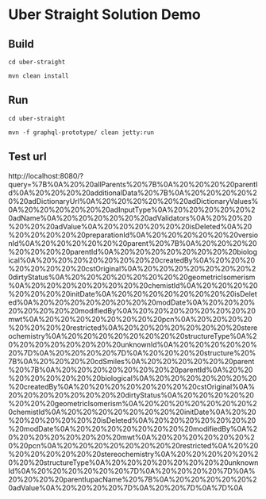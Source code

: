 # Uber Straight Solution Demo

## Build
`cd uber-straight`

`mvn clean install`

## Run
`cd uber-straight`

`mvn -f graphql-prototype/ clean jetty:run` 

## Test url
http://localhost:8080/?query=%7B%0A%20%20allParents%20%7B%0A%20%20%20%20parentId%0A%20%20%20%20additionalData%20%7B%0A%20%20%20%20%20%20adDictionaryUrl%0A%20%20%20%20%20%20adDictionaryValues%0A%20%20%20%20%20%20adInputType%0A%20%20%20%20%20%20adName%0A%20%20%20%20%20%20adValidators%0A%20%20%20%20%20%20adValue%0A%20%20%20%20%20%20isDeleted%0A%20%20%20%20%20%20preparationId%0A%20%20%20%20%20%20versionId%0A%20%20%20%20%20%20parent%20%7B%0A%20%20%20%20%20%20%20%20parentId%0A%20%20%20%20%20%20%20%20biological%0A%20%20%20%20%20%20%20%20createdBy%0A%20%20%20%20%20%20%20%20cstOriginal%0A%20%20%20%20%20%20%20%20dirtyStatus%0A%20%20%20%20%20%20%20%20geometricIsomerism%0A%20%20%20%20%20%20%20%20chemistId%0A%20%20%20%20%20%20%20%20initDate%0A%20%20%20%20%20%20%20%20isDeleted%0A%20%20%20%20%20%20%20%20modDate%0A%20%20%20%20%20%20%20%20modifiedBy%0A%20%20%20%20%20%20%20%20mwt%0A%20%20%20%20%20%20%20%20pcn%0A%20%20%20%20%20%20%20%20restricted%0A%20%20%20%20%20%20%20%20stereochemistry%0A%20%20%20%20%20%20%20%20structureType%0A%20%20%20%20%20%20%20%20unknownId%0A%20%20%20%20%20%20%7D%0A%20%20%20%20%7D%0A%20%20%20%20structure%20%7B%0A%20%20%20%20cdSmiles%0A%20%20%20%20%20%20parent%20%7B%0A%20%20%20%20%20%20%20%20parentId%0A%20%20%20%20%20%20%20%20biological%0A%20%20%20%20%20%20%20%20createdBy%0A%20%20%20%20%20%20%20%20cstOriginal%0A%20%20%20%20%20%20%20%20dirtyStatus%0A%20%20%20%20%20%20%20%20geometricIsomerism%0A%20%20%20%20%20%20%20%20chemistId%0A%20%20%20%20%20%20%20%20initDate%0A%20%20%20%20%20%20%20%20isDeleted%0A%20%20%20%20%20%20%20%20modDate%0A%20%20%20%20%20%20%20%20modifiedBy%0A%20%20%20%20%20%20%20%20mwt%0A%20%20%20%20%20%20%20%20pcn%0A%20%20%20%20%20%20%20%20restricted%0A%20%20%20%20%20%20%20%20stereochemistry%0A%20%20%20%20%20%20%20%20structureType%0A%20%20%20%20%20%20%20%20unknownId%0A%20%20%20%20%20%20%7D%0A%20%20%20%20%7D%0A%20%20%20%20parentIupacName%20%7B%0A%20%20%20%20%20%20adValue%0A%20%20%20%20%7D%0A%20%20%7D%0A%7D%0A